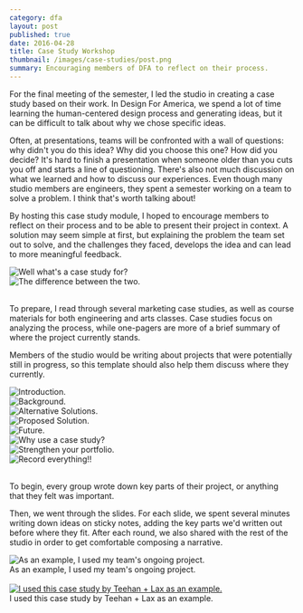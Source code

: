 ```yaml
---
category: dfa
layout: post
published: true
date: 2016-04-28
title: Case Study Workshop
thumbnail: /images/case-studies/post.png
summary: Encouraging members of DFA to reflect on their process.
---
```

For the final meeting of the semester, I led the studio in creating a case study based on their work. In Design For America, we spend a lot of time learning the human-centered design process and generating ideas, but it can be difficult to talk about why we chose specific ideas. 


Often, at presentations, teams will be confronted with a wall of questions: why didn't you do this idea? Why did you choose this one? How did you decide? It's hard to finish a presentation when someone older than you cuts you off and starts a line of questioning. There's also not much discussion on what we learned and how to discuss our experiences. Even though many studio members are engineers, they spent a semester working on a team to solve a problem. I think that's worth talking about!

By hosting this case study module, I hoped to encourage members to reflect on their process and to be able to present their project in context. A solution may seem simple at first, but explaining the problem the team set out to solve, and the challenges they faced, develops the idea and can lead to more meaningful feedback. 

<div class = "post-image cover">
<image alt ="Well what's a case study for?" src= "/images/case-studies/cs(2).png"/> <br/>
</div><!--
--><div class = "post-image cover">
<image alt ="The difference between the two." src= "/images/case-studies/cs(3).png"/> <br/>
</div><br/>

To prepare, I read through several marketing case studies, as well as course materials for both engineering and arts classes. Case studies focus on analyzing the process, while one-pagers are more of a brief summary of where the project currently stands. 

Members of the studio would be writing about projects that were potentially still in progress, so this template should also help them discuss where they currently.

<div class = "post-image cover">
<image alt ="Introduction." src= "/images/case-studies/cs(4).png"/> <br/>
</div><!--
--><div class = "post-image cover">
<image alt ="Background." src= "/images/case-studies/cs(5).png"/> <br/>
</div><!--
--><div class = "post-image cover">
<image alt ="Alternative Solutions." src= "/images/case-studies/cs(6).png"/> <br/>
</div><!--
--><div class = "post-image cover">
<image alt ="Proposed Solution." src= "/images/case-studies/cs(7).png"/> <br/>
</div><!--
--><div class = "post-image cover">
<image alt ="Future." src= "/images/case-studies/cs(8).png"/> <br/>
</div><!--
--><div class = "post-image cover">
<image alt ="Why use a case study?" src= "/images/case-studies/cs(9).png"/> <br/>
</div><!--
--><div class = "post-image cover">
<image alt ="Strengthen your portfolio." src= "/images/case-studies/cs(10).png"/> <br/>
</div><!--
--><div class = "post-image cover">
<image alt ="Record everything!!" src= "/images/case-studies/cs(11).png"/> <br/>
</div>
<br/>

To begin, every group wrote down key parts of their project, or anything that they felt was important.

Then, we went through the slides. For each slide, we spent several minutes writing down ideas on sticky notes, adding the key parts we'd written out before where they fit. After each round, we also shared with the rest of the studio in order to get comfortable composing a narrative.

<div class = "post-image">
<image alt ="As an example, I used my team's ongoing project." src= "/images/case-studies/post.png"/> <br/>
As an example, I used my team's ongoing project. 
</div>
<br/>

<div class = "post-image"> <a href= "http://www.teehanlax.com/story/shipwire/" target="_blank">
<image alt ="I used this case study by Teehan + Lax as an example." src= "/images/case-studies/cs(12).png"/> </a> <br/>
I used this case study by Teehan + Lax as an example.
</div>
<br/>



